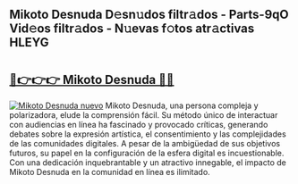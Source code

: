 ## Mikoto Desnuda D𝚎sn𝚞dos filtr𝚊dos - Parts-9qO Vid𝚎os filtr𝚊dos - N𝚞evas f𝚘tos atr𝚊ctivas HLEYG

# <h2><a href="http://mb1jrn.tromn.icu/?c=Mikoto+Desnuda">🔗👉👉👉 Mikoto Desnuda 🔗🔗</a></h2>

[![Mikoto Desnuda nuevo](https://i.imgur.com/pEAQMta.gif)](http://mb1jrn.tromn.icu/?c=Mikoto+Desnuda)
Mikoto Desnuda, una persona compleja y polarizadora, elude la comprensión fácil. Su método único de interactuar con audiencias en línea ha fascinado y provocado críticas, generando debates sobre la expresión artística, el consentimiento y las complejidades de las comunidades digitales. A pesar de la ambigüedad de sus objetivos futuros, su papel en la configuración de la esfera digital es incuestionable. Con una dedicación inquebrantable y un atractivo innegable, el impacto de Mikoto Desnuda en la comunidad en línea es ilimitado.
